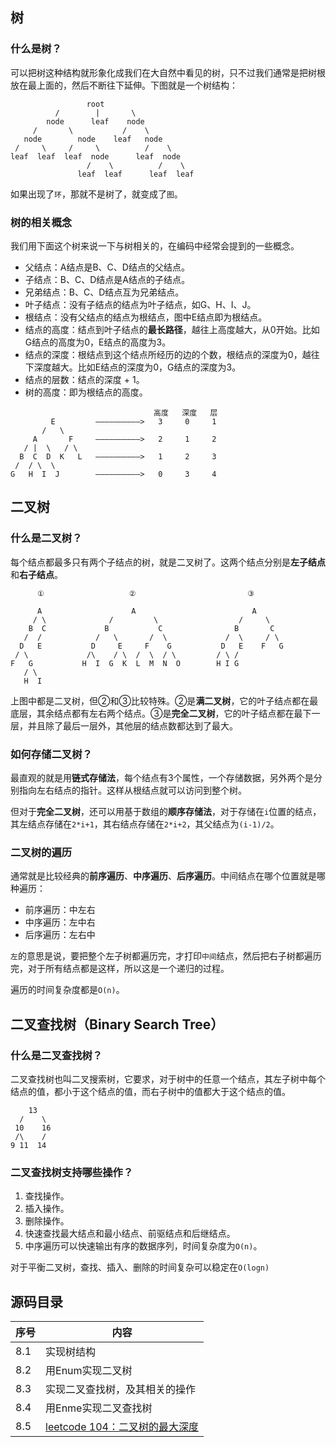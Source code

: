 ## 树

### 什么是树？

可以把树这种结构就形象化成我们在大自然中看见的树，只不过我们通常是把树根放在最上面的，然后不断往下延伸。下图就是一个树结构：

```
                 root
          /        |       \
        node      leaf    node
     /       \           /    \
   node        node    leaf   node
 /     \     /     \          /    \
leaf  leaf  leaf  node      leaf  node 
                 /    \          /    \
               leaf  leaf      leaf  leaf
```

如果出现了`环`，那就不是树了，就变成了`图`。

### 树的相关概念

我们用下面这个树来说一下与树相关的，在编码中经常会提到的一些概念。

* 父结点：A结点是B、C、D结点的父结点。
* 子结点：B、C、D结点是A结点的子结点。
* 兄弟结点：B、C、D结点互为兄弟结点。
* 叶子结点：没有子结点的结点为叶子结点，如G、H、I、J。
* 根结点：没有父结点的结点为根结点，图中E结点即为根结点。
* 结点的高度：结点到叶子结点的**最长路径**，越往上高度越大，从0开始。比如G结点的高度为0，E结点的高度为3。
* 结点的深度：根结点到这个结点所经历的边的个数，根结点的深度为0，越往下深度越大。比如E结点的深度为0，G结点的深度为3。
* 结点的层数：结点的深度 + 1。
* 树的高度：即为根结点的高度。

```
                                高度   深度   层
         E         ——————————>   3     0     1
       /   \
     A       F     ——————————>   2     1     2
   / |  \   / \
  B  C  D  K   L   ——————————>   1     2     3
 /  / \  \ 
G   H  I  J        ——————————>   0     3     4
```

## 二叉树

### 什么是二叉树？

每个结点都最多只有两个子结点的树，就是二叉树了。这两个结点分别是**左子结点**和**右子结点**。

```
      ①                   ②                         ③
      
      A                    A                          A
     / \              /         \                  /     \
    B  C             B           C                B       C
   /  /            /   \       /  \             /  \     / \
  D   E           D     E     F    G           D   E    F   G
 / \             /\    / \  /  \  / \         / \ /
F   G           H  I  G  K  L  M  N  O        H I G
   / \
   H  I
```

上图中都是二叉树，但②和③比较特殊。②是**满二叉树**，它的叶子结点都在最底层，其余结点都有左右两个结点。③是**完全二叉树**，它的叶子结点都在最下一层，并且除了最后一层外，其他层的结点数都达到了最大。

### 如何存储二叉树？

最直观的就是用**链式存储法**，每个结点有3个属性，一个存储数据，另外两个是分别指向左右结点的指针。这样从根结点就可以访问到整个树。

但对于**完全二叉树**，还可以用基于数组的**顺序存储法**，对于存储在`i`位置的结点，其左结点存储在`2*i+1`，其右结点存储在`2*i+2`，其父结点为`(i-1)/2`。

### 二叉树的遍历

通常就是比较经典的**前序遍历**、**中序遍历**、**后序遍历**。中间结点在哪个位置就是哪种遍历：

* 前序遍历：中左右
* 中序遍历：左中右
* 后序遍历：左右中

`左`的意思是说，要把整个左子树都遍历完，才打印`中间`结点，然后把右子树都遍历完，对于所有结点都是这样，所以这是一个递归的过程。

遍历的时间复杂度都是`O(n)`。

## 二叉查找树（Binary Search Tree）

### 什么是二叉查找树？

二叉查找树也叫二叉搜索树，它要求，对于树中的任意一个结点，其左子树中每个结点的值，都小于这个结点的值，而右子树中的值都大于这个结点的值。

```
    13
  /    \
 10    16
 /\    /
9 11  14
```

### 二叉查找树支持哪些操作？

1. 查找操作。
2. 插入操作。
3. 删除操作。
4. 快速查找最大结点和最小结点、前驱结点和后继结点。
5. 中序遍历可以快速输出有序的数据序列，时间复杂度为`O(n)`。

对于平衡二叉树，查找、插入、删除的时间复杂可以稳定在`O(logn)`

## 源码目录

序号 | 内容
---- | ----
8.1 | 实现树结构
8.2 | 用Enum实现二叉树
8.3 | 实现二叉查找树，及其相关的操作
8.4 | 用Enme实现二叉查找树 
8.5 | [leetcode 104：二叉树的最大深度](https://leetcode-cn.com/problems/maximum-depth-of-binary-tree/)

